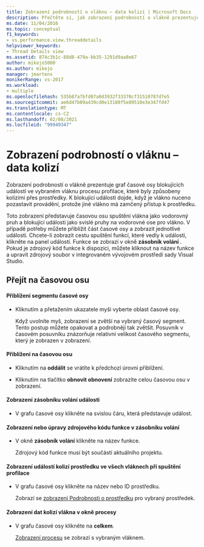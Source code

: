 ```yaml
---
title: Zobrazení podrobností o vláknu – data kolizí | Microsoft Docs
description: Přečtěte si, jak zobrazení podrobností o vlákně prezentuje graf časové osy blokujících událostí ve vybraném vláknu procesu profilace.
ms.date: 11/04/2016
ms.topic: conceptual
f1_keywords:
- vs.performance.view.threaddetails
helpviewer_keywords:
- Thread Details view
ms.assetid: 874c3b1c-88d8-479a-bb35-1291d9aa8e67
author: mikejo5000
ms.author: mikejo
manager: jmartens
monikerRange: vs-2017
ms.workload:
- multiple
ms.openlocfilehash: 535b87a7bfd87a0d3932f33370cf31510787d7e5
ms.sourcegitcommit: ae6d47b09a439cd0e13180f5e89510e3e347fd47
ms.translationtype: MT
ms.contentlocale: cs-CZ
ms.lasthandoff: 02/08/2021
ms.locfileid: "99949347"
---
```

# <a name="thread-details-view---contention-data"></a>Zobrazení podrobností o vláknu – data kolizí
Zobrazení podrobností o vlákně prezentuje graf časové osy blokujících událostí ve vybraném vláknu procesu profilace, které byly způsobeny kolizími přes prostředky. K blokující události dojde, když je vlákno nuceno pozastavit provádění, protože jiné vlákno má zamčený přístup k prostředku.

 Toto zobrazení představuje časovou osu spuštění vlákna jako vodorovný pruh a blokující události jako svislé pruhy na vodorovné ose pro vlákno. V případě potřeby můžete přiblížit část časové osy a zobrazit jednotlivé události. Chcete-li zobrazit cestu spuštění funkcí, které vedly k události, klikněte na panel událostí. Funkce se zobrazí v okně **zásobník volání** . Pokud je zdrojový kód funkce k dispozici, můžete kliknout na název funkce a upravit zdrojový soubor v integrovaném vývojovém prostředí sady Visual Studio.

## <a name="navigate-the-timeline"></a>Přejít na časovou osu

#### <a name="to-zoom-in-on-a-timeline-segment"></a>Přiblížení segmentu časové osy

- Kliknutím a přetažením ukazatele myši vyberte oblast časové osy.

     Když uvolníte myš, zobrazení se zvětší na vybraný časový segment. Tento postup můžete opakovat a podrobněji tak zvětšit. Posuvník v časovém posuvníku znázorňuje relativní velikost časového segmentu, který je zobrazen v zobrazení.

#### <a name="to-zoom-out-on-a-timeline"></a>Přiblížení na časovou osu

- Kliknutím na **oddálit** se vrátíte k předchozí úrovni přiblížení.

- Kliknutím na tlačítko **obnovit obnovení** zobrazíte celou časovou osu v zobrazení.

#### <a name="to-view-the-call-stack-of-an-event"></a>Zobrazení zásobníku volání události

- V grafu časové osy klikněte na svislou čáru, která představuje událost.

#### <a name="to-view-or-edit-the-source-code-of-a-function-in-the-call-stack"></a>Zobrazení nebo úpravy zdrojového kódu funkce v zásobníku volání

- V okně **zásobník volání** klikněte na název funkce.

  Zdrojový kód funkce musí být součástí aktuálního projektu.

#### <a name="to-view-the-contention-events-of-a-resource-in-all-threads-in-the-profiling-run"></a>Zobrazení událostí kolizí prostředku ve všech vláknech při spuštění profilace

- V grafu časové osy klikněte na název nebo ID prostředku.

     Zobrazí se [zobrazení Podrobnosti o prostředku](../profiling/resource-details-view-contention-data.md) pro vybraný prostředek.

#### <a name="to-view-the-thread-contention-data-in-the-processes-window"></a>Zobrazení dat kolizí vlákna v okně procesy

- V grafu časové osy klikněte na **celkem**.

     [Zobrazení procesu](../profiling/process-view-contention-data.md) se zobrazí s vybraným vláknem.
